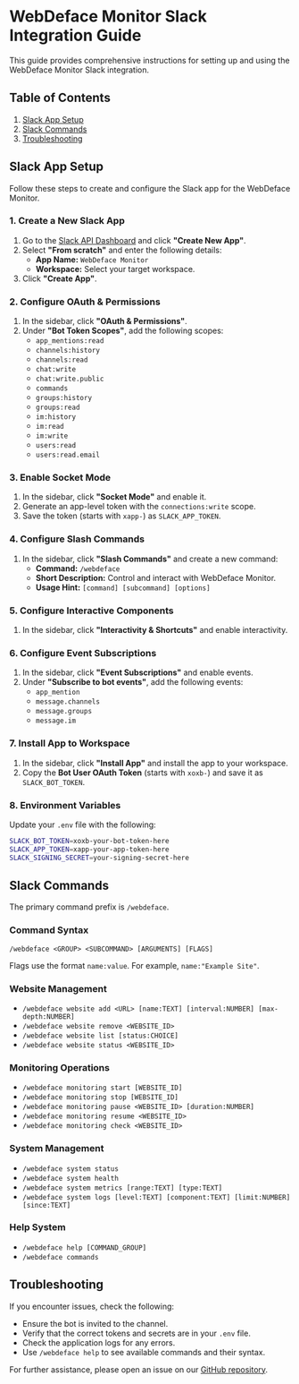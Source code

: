 # WebDeface Monitor Slack Integration Guide

This guide provides comprehensive instructions for setting up and using the WebDeface Monitor Slack integration.

## Table of Contents

1.  [Slack App Setup](#slack-app-setup)
2.  [Slack Commands](#slack-commands)
3.  [Troubleshooting](#troubleshooting)

## Slack App Setup

Follow these steps to create and configure the Slack app for the WebDeface Monitor.

### 1. Create a New Slack App

1.  Go to the [Slack API Dashboard](https://api.slack.com/apps) and click **"Create New App"**.
2.  Select **"From scratch"** and enter the following details:
    *   **App Name:** `WebDeface Monitor`
    *   **Workspace:** Select your target workspace.
3.  Click **"Create App"**.

### 2. Configure OAuth & Permissions

1.  In the sidebar, click **"OAuth & Permissions"**.
2.  Under **"Bot Token Scopes"**, add the following scopes:
    *   `app_mentions:read`
    *   `channels:history`
    *   `channels:read`
    *   `chat:write`
    *   `chat:write.public`
    *   `commands`
    *   `groups:history`
    *   `groups:read`
    *   `im:history`
    *   `im:read`
    *   `im:write`
    *   `users:read`
    *   `users:read.email`

### 3. Enable Socket Mode

1.  In the sidebar, click **"Socket Mode"** and enable it.
2.  Generate an app-level token with the `connections:write` scope.
3.  Save the token (starts with `xapp-`) as `SLACK_APP_TOKEN`.

### 4. Configure Slash Commands

1.  In the sidebar, click **"Slash Commands"** and create a new command:
    *   **Command:** `/webdeface`
    *   **Short Description:** Control and interact with WebDeface Monitor.
    *   **Usage Hint:** `[command] [subcommand] [options]`

### 5. Configure Interactive Components

1.  In the sidebar, click **"Interactivity & Shortcuts"** and enable interactivity.

### 6. Configure Event Subscriptions

1.  In the sidebar, click **"Event Subscriptions"** and enable events.
2.  Under **"Subscribe to bot events"**, add the following events:
    *   `app_mention`
    *   `message.channels`
    *   `message.groups`
    *   `message.im`

### 7. Install App to Workspace

1.  In the sidebar, click **"Install App"** and install the app to your workspace.
2.  Copy the **Bot User OAuth Token** (starts with `xoxb-`) and save it as `SLACK_BOT_TOKEN`.

### 8. Environment Variables

Update your `.env` file with the following:

```bash
SLACK_BOT_TOKEN=xoxb-your-bot-token-here
SLACK_APP_TOKEN=xapp-your-app-token-here
SLACK_SIGNING_SECRET=your-signing-secret-here
```

## Slack Commands

The primary command prefix is `/webdeface`.

### Command Syntax

```
/webdeface <GROUP> <SUBCOMMAND> [ARGUMENTS] [FLAGS]
```

Flags use the format `name:value`. For example, `name:"Example Site"`.

### Website Management

*   `/webdeface website add <URL> [name:TEXT] [interval:NUMBER] [max-depth:NUMBER]`
*   `/webdeface website remove <WEBSITE_ID>`
*   `/webdeface website list [status:CHOICE]`
*   `/webdeface website status <WEBSITE_ID>`

### Monitoring Operations

*   `/webdeface monitoring start [WEBSITE_ID]`
*   `/webdeface monitoring stop [WEBSITE_ID]`
*   `/webdeface monitoring pause <WEBSITE_ID> [duration:NUMBER]`
*   `/webdeface monitoring resume <WEBSITE_ID>`
*   `/webdeface monitoring check <WEBSITE_ID>`

### System Management

*   `/webdeface system status`
*   `/webdeface system health`
*   `/webdeface system metrics [range:TEXT] [type:TEXT]`
*   `/webdeface system logs [level:TEXT] [component:TEXT] [limit:NUMBER] [since:TEXT]`

### Help System

*   `/webdeface help [COMMAND_GROUP]`
*   `/webdeface commands`

## Troubleshooting

If you encounter issues, check the following:

*   Ensure the bot is invited to the channel.
*   Verify that the correct tokens and secrets are in your `.env` file.
*   Check the application logs for any errors.
*   Use `/webdeface help` to see available commands and their syntax.

For further assistance, please open an issue on our [GitHub repository](https://github.com/bcdannyboy/webdeface/issues).